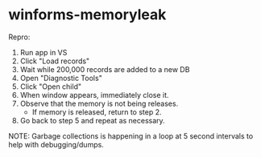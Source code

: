 # winforms-memoryleak

Repro:

1. Run app in VS
2. Click "Load records"
3. Wait while 200,000 records are added to a new DB
4. Open "Diagnostic Tools"
5. Click "Open child"
6. When window appears, immediately close it.
7. Observe that the memory is not being releases.
    - If memory is released, return to step 2.
9. Go back to step 5 and repeat as necessary.

NOTE: Garbage collections is happening in a loop at 5 second intervals to help with debugging/dumps.
